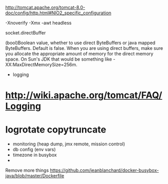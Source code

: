 http://tomcat.apache.org/tomcat-8.0-doc/config/http.html#NIO2_specific_configuration

-Xnoverify
-Xmx
-awt headless

socket.directBuffer

(bool)Boolean value, whether to use direct ByteBuffers or java mapped ByteBuffers. Default is false.
When you are using direct buffers, make sure you allocate the appropriate amount of memory for the direct memory space. On Sun's JDK that would be something like -XX:MaxDirectMemorySize=256m. 

- logging
# http://wiki.apache.org/tomcat/FAQ/Logging
# logrotate copytruncate
- monitoring (heap dump, jmx remote, mission control)
- db config (env vars)
- timezone in busybox
- 

Remove more things
https://github.com/jeanblanchard/docker-busybox-java/blob/master/Dockerfile

